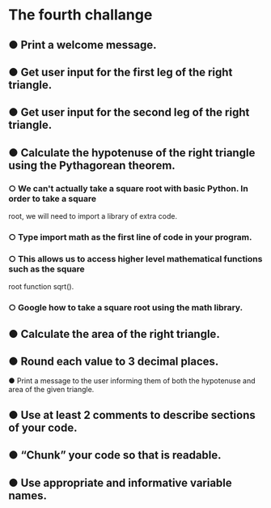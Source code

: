 # The fourth challange
## ● Print a welcome message.
## ● Get user input for the first leg of the right triangle.
## ● Get user input for the second leg of the right triangle.
## ● Calculate the hypotenuse of the right triangle using the Pythagorean theorem.
### ○ We can't actually take a square root with basic Python. In order to take a square
root, we will need to import a library of extra code.
### ○ Type import math as the first line of code in your program.
### ○ This allows us to access higher level mathematical functions such as the square
root function sqrt().
### ○ Google how to take a square root using the math library.
## ● Calculate the area of the right triangle.
## ● Round each value to 3 decimal places.
● Print a message to the user informing them of both the hypotenuse and area of the given triangle.
## ● Use at least 2 comments to describe sections of your code.
## ● “Chunk” your code so that is readable.
## ● Use appropriate and informative variable names.
